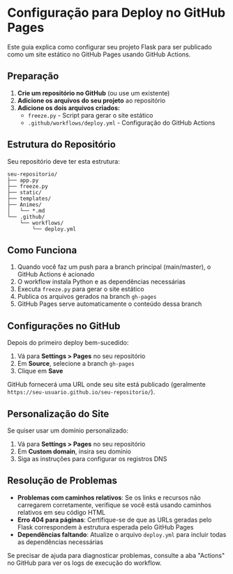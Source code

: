 # Configuração para Deploy no GitHub Pages

Este guia explica como configurar seu projeto Flask para ser publicado como um site estático no GitHub Pages usando GitHub Actions.

## Preparação

1. **Crie um repositório no GitHub** (ou use um existente)
2. **Adicione os arquivos do seu projeto** ao repositório
3. **Adicione os dois arquivos criados:**
   - `freeze.py` - Script para gerar o site estático
   - `.github/workflows/deploy.yml` - Configuração do GitHub Actions

## Estrutura do Repositório

Seu repositório deve ter esta estrutura:

```
seu-repositorio/
├── app.py
├── freeze.py
├── static/
├── templates/
├── Animes/
│   └── *.md
└── .github/
    └── workflows/
        └── deploy.yml
```

## Como Funciona

1. Quando você faz um push para a branch principal (main/master), o GitHub Actions é acionado
2. O workflow instala Python e as dependências necessárias
3. Executa `freeze.py` para gerar o site estático
4. Publica os arquivos gerados na branch `gh-pages`
5. GitHub Pages serve automaticamente o conteúdo dessa branch

## Configurações no GitHub

Depois do primeiro deploy bem-sucedido:

1. Vá para **Settings > Pages** no seu repositório
2. Em **Source**, selecione a branch `gh-pages`
3. Clique em **Save**

GitHub fornecerá uma URL onde seu site está publicado (geralmente `https://seu-usuario.github.io/seu-repositorio/`).

## Personalização do Site

Se quiser usar um domínio personalizado:

1. Vá para **Settings > Pages** no seu repositório
2. Em **Custom domain**, insira seu domínio
3. Siga as instruções para configurar os registros DNS

## Resolução de Problemas

- **Problemas com caminhos relativos**: Se os links e recursos não carregarem corretamente, verifique se você está usando caminhos relativos em seu código HTML
- **Erro 404 para páginas**: Certifique-se de que as URLs geradas pelo Flask correspondem à estrutura esperada pelo GitHub Pages
- **Dependências faltando**: Atualize o arquivo `deploy.yml` para incluir todas as dependências necessárias

Se precisar de ajuda para diagnosticar problemas, consulte a aba "Actions" no GitHub para ver os logs de execução do workflow.